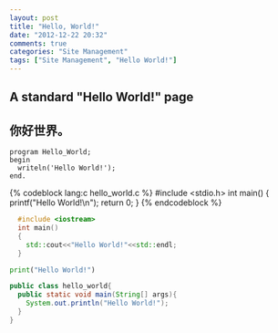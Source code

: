 ```yaml
---
layout: post
title: "Hello, World!"
date: "2012-12-22 20:32"
comments: true
categories: "Site Management"
tags: ["Site Management", "Hello World!"]
---
```

## A standard "Hello World!" page

## 你好世界。

``` delphi hello_world.pas
program Hello_World;
begin
  writeln('Hello World!');
end.
```
<!-- more -->

{% codeblock lang:c hello_world.c %}
#include <stdio.h>
int main()
{
  printf("Hello World!\n");
  return 0;
}
{% endcodeblock %}

``` c++ hello_world.cpp
  #include <iostream>
  int main()
  {
    std::cout<<"Hello World!"<<std::endl;
  }
```

``` python hello_world.py
print("Hello World!")
```

``` java hello_world.java
public class hello_world{
  public static void main(String[] args){
    System.out.println("Hello World!");
  }
}
```
